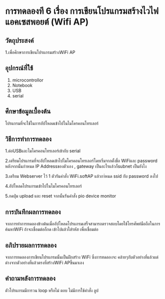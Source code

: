 # การทดลองที 6 เรื่อง การเขียนโปรแกรมสร้างไวไฟแอคเซสพอยต์ (Wifi AP)
## วัตถุประสงค์
1.เพื่อศึกษาการเขียนโปรแกรมสร้างWiFi AP
## อุปกรณ์ที่ใช้
1. microcontrollor
2. Notebook 
3. USB
4. serial
## ศึกษาข้อมูลเบื้องต้น
โปรแกรมที่จะใช้ในการอัปโหลดเข้าไปในไมโครคอนโทรเลอร์
## วิธีการทําการทดลอง
1.ต่อUSBและไมโครคอนโทรเลอร์เข้ากับ serial

2.เตรียมโปรแกรมที่จะอัปโหลดเข้าไปไมโครคอนโทรเลอร์โดยเริ่มจากตั้งชื่อ WiFiและ password หลังจากนั้นกำหนด IP Addressของตัวเอง , gateway เป็นอะไรแล้วก็subnet เป็นยังไง

3.เตรียม Webserver ไว้ 1 ตัวรันคำสั่ง WiFi.softAP แล้วกาํหนด ssid กับ password ลงไป

4.อัปโหลดโปรแกรมเข้าไปในไมโครคอนโทรเลอร์

5.กดปุ่ม upload และ reset จากนั้นรันคำสั่ง pio device monitor
## การบันทึกผลการทดลอง
จากการทําการทดลองข้างต้นเมื่ออัปโหลดโปรแกรมเสร็จสามารถตรวจสอบโดยใช้โทรศัพท์มือถือในการค้นหาWiFi ถ้าจะเชื่อมต่อก็กด เข้าไปแล้วใส่รหัส เพื่อเชื่อมต่อ
## อภิปรายผลการทดลอง
จากการทดลองการเขียนโปรแกรมนั้นเป็นฝึกสร้าง WiFi ซึ่งการทดลองจะ
คล้ายๆกับตัวอย่างที่แล้วแต่ต่างจากตัวอย่างที่แล้วตรงที่สร้างWiFi APขึ้นมาเอง
## คําถามหลังการทดลอง
ตัวโปรแกรมมีการวน loop หรือไม่ ตอบ ไม่มีการใช้คำสั่ง ลูป
